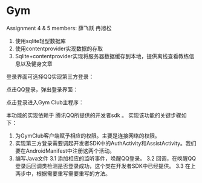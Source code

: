 # Gym
Assignment 4 & 5
members: 薛飞跃 冉旭松

1. 使用sqlite轻型数据库
2.	使用contentprovider实现数据的存取
3.	Sqlite+contentprovider实现将服务器数据缓存到本地，提供离线查看教练信息以及健身文章


登录界面可选择QQ实现第三方登录：
 
点击QQ登录，弹出登录界面：
 
点击登录进入Gym Club主程序：
 
本功能的实现依赖于 腾讯QQ所提供的开发者sdk 。
实现该功能的关键步骤如下：
1.	为GymClub客户端赋予相应的权限。主要是连接网络的权限。
2.	实现第三方登录需要调起开发者SDK中的AuthActivity和AssistActivity。我们要在AndroidManifest中注册这两个活动。
3.	编写Java文件 
3.1 添加相应的监听事件，唤醒QQ登录。
3.2	回调，在唤醒QQ登录后回调类检测是否登录成功，这个类在开发者SDK中已经提供。
3.3	在上两步中，根据需要重写需要重写的方法。

